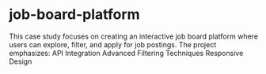 # job-board-platform
This case study focuses on creating an interactive job board platform where users can explore, filter, and apply for job postings. The project emphasizes:  API Integration Advanced Filtering Techniques Responsive Design
